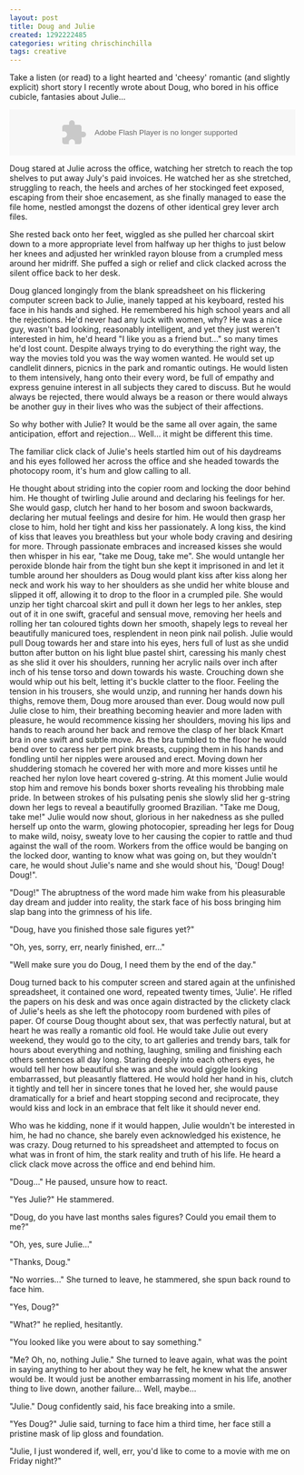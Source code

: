 ```yaml
---
layout: post
title: Doug and Julie
created: 1292222485
categories: writing chrischinchilla
tags: creative
---
```


Take a listen (or read) to a light hearted and 'cheesy' romantic (and slightly explicit) short story I recently wrote about Doug, who bored in his office cubicle, fantasies about Julie...

<object height="81" width="100%"><param name="movie" value="https://player.soundcloud.com/player.swf?url=http%3A%2F%2Fapi.soundcloud.com%2Ftracks%2F7997281&amp;show_comments=false&amp;auto_play=false&amp;color=D7DBDA" /><param name="allowscriptaccess" value="always" /><embed allowscriptaccess="always" height="81" mce_src="https://player.soundcloud.com/player.swf?url=http%3A%2F%2Fapi.soundcloud.com%2Ftracks%2F7997281&amp;show_comments=false&amp;auto_play=false&amp;color=D7DBDA" src="https://player.soundcloud.com/player.swf?url=http%3A%2F%2Fapi.soundcloud.com%2Ftracks%2F7997281&amp;show_comments=false&amp;auto_play=false&amp;color=D7DBDA" type="application/x-shockwave-flash" width="100%"></embed></object>

Doug stared at Julie across the office, watching her stretch to reach the top shelves to put away July's paid invoices. He watched her as she stretched, struggling to reach, the heels and arches of her stockinged feet exposed, escaping from their shoe encasement, as she finally managed to ease the file home, nestled amongst the dozens of other identical grey lever arch files.

She rested back onto her feet, wiggled as she pulled her charcoal skirt down to a more appropriate level from halfway up her thighs to just below her knees and adjusted her wrinkled rayon blouse from a crumpled mess around her midriff. She puffed a sigh or relief and click clacked across the silent office back to her desk.

Doug glanced longingly from the blank spreadsheet on his flickering computer screen back to Julie, inanely tapped at his keyboard, rested his face in his hands and sighed. He remembered his high school years and all the rejections. He'd never had any luck with women, why? He was a nice guy, wasn't bad looking, reasonably intelligent, and yet they just weren't interested in him, he'd heard "I like you as a friend but..." so many times he'd lost count. Despite always trying to do everything the right way, the way the movies told you was the way women wanted. He would set up candlelit dinners, picnics in the park and romantic outings. He would listen to them intensively, hang onto their every word, be full of empathy and express genuine interest in all subjects they cared to discuss. But he would always be rejected, there would always be a reason or there would always be another guy in their lives who was the subject of their affections.

So why bother with Julie? It would be the same all over again, the same anticipation, effort and rejection... Well... it might be different this time.

The familiar click clack of Julie's heels startled him out of his daydreams and his eyes followed her across the office and she headed towards the photocopy room, it's hum and glow calling to all.

He thought about striding into the copier room and locking the door behind him. He thought of twirling Julie around and declaring his feelings for her. She would gasp, clutch her hand to her bosom and swoon backwards, declaring her mutual feelings and desire for him. He would then grasp her close to him, hold her tight and kiss her passionately. A long kiss, the kind of kiss that leaves you breathless but your whole body craving and desiring for more. Through passionate embraces and increased kisses she would then whisper in his ear, "take me Doug, take me". She would untangle her peroxide blonde hair from the tight bun she kept it imprisoned in and let it tumble around her shoulders as Doug would plant kiss after kiss along her neck and work his way to her shoulders as she undid her white blouse and slipped it off, allowing it to drop to the floor in a crumpled pile. She would unzip her tight charcoal skirt and pull it down her legs to her ankles, step out of it in one swift, graceful and sensual move, removing her heels and rolling her tan coloured tights down her smooth, shapely legs to reveal her beautifully manicured toes, resplendent in neon pink nail polish. Julie would pull Doug towards her and stare into his eyes, hers full of lust as she undid button after button on his light blue pastel shirt, caressing his manly chest as she slid it over his shoulders, running her acrylic nails over inch after inch of his tense torso and down towards his waste. Crouching down she would whip out his belt, letting it's buckle clatter to the floor. Feeling the tension in his trousers, she would unzip, and running her hands down his thighs, remove them, Doug more aroused than ever. Doug would now pull Julie close to him, their breathing becoming heavier and more laden with pleasure, he would recommence kissing her shoulders, moving his lips and hands to reach around her back and remove the clasp of her black Kmart bra in one swift and subtle move. As the bra tumbled to the floor he would bend over to caress her pert pink breasts, cupping them in his hands and fondling until her nipples were aroused and erect. Moving down her shuddering stomach he covered her with more and more kisses until he reached her nylon love heart covered g-string. At this moment Julie would stop him and remove his bonds boxer shorts revealing his throbbing male pride. In between strokes of his pulsating penis she slowly slid her g-string down her legs to reveal a beautifully groomed Brazilian. "Take me Doug, take me!" Julie would now shout, glorious in her nakedness as she pulled herself up onto the warm, glowing photocopier, spreading her legs for Doug to make wild, noisy, sweaty love to her causing the copier to rattle and thud against the wall of the room. Workers from the office would be banging on the locked door, wanting to know what was going on, but they wouldn't care, he would shout Julie's name and she would shout his, 'Doug! Doug! Doug!".

"Doug!" The abruptness of the word made him wake from his pleasurable day dream and judder into reality, the stark face of his boss bringing him slap bang into the grimness of his life.

"Doug, have you finished those sale figures yet?"

"Oh, yes, sorry, err, nearly finished, err..."

"Well make sure you do Doug, I need them by the end of the day."

Doug turned back to his computer screen and stared again at the unfinished spreadsheet, it contained one word, repeated twenty times, 'Julie'. He rifled the papers on his desk and was once again distracted by the clickety clack of Julie's heels as she left the photocopy room burdened with piles of paper. Of course Doug thought about sex, that was perfectly natural, but at heart he was really a romantic old fool. He would take Julie out every weekend, they would go to the city, to art galleries and trendy bars, talk for hours about everything and nothing, laughing, smiling and finishing each others sentences all day long. Staring deeply into each others eyes, he would tell her how beautiful she was and she would giggle looking embarrassed, but pleasantly flattered. He would hold her hand in his, clutch it tightly and tell her in sincere tones that he loved her, she would pause dramatically for a brief and heart stopping second and reciprocate, they would kiss and lock in an embrace that felt like it should never end.

Who was he kidding, none if it would happen, Julie wouldn't be interested in him, he had no chance, she barely even acknowledged his existence, he was crazy. Doug returned to his spreadsheet and attempted to focus on what was in front of him, the stark reality and truth of his life. He heard a click clack move across the office and end behind him.

"Doug..." He paused, unsure how to react.

"Yes Julie?" He stammered.

"Doug, do you have last months sales figures? Could you email them to me?"

"Oh, yes, sure Julie..."

"Thanks, Doug."

"No worries..." She turned to leave, he stammered, she spun back round to face him.

"Yes, Doug?"

"What?" he replied, hesitantly.

"You looked like you were about to say something."

"Me? Oh, no, nothing Julie." She turned to leave again, what was the point in saying anything to her about they way he felt, he knew what the answer would be. It would just be another embarrassing moment in his life, another thing to live down, another failure... Well, maybe...

"Julie." Doug confidently said, his face breaking into a smile.

"Yes Doug?" Julie said, turning to face him a third time, her face still a pristine mask of lip gloss and foundation.

"Julie, I just wondered if, well, err, you'd like to come to a movie with me on Friday night?"
